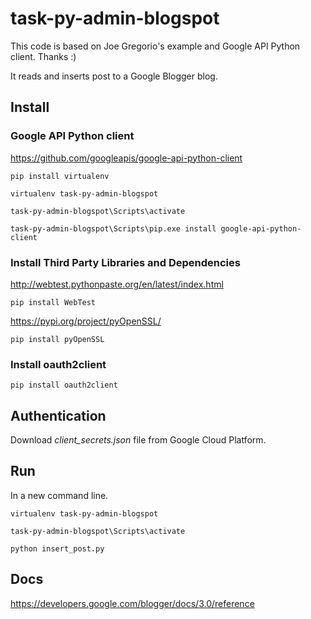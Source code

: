 # task-py-admin-blogspot

This code is based on Joe Gregorio's example and Google API Python client. Thanks :)

It reads and inserts post to a Google Blogger blog.

## Install

### Google API Python client

<https://github.com/googleapis/google-api-python-client>

`pip install virtualenv`

`virtualenv task-py-admin-blogspot`

`task-py-admin-blogspot\Scripts\activate`

`task-py-admin-blogspot\Scripts\pip.exe install google-api-python-client`

### Install Third Party Libraries and Dependencies

<http://webtest.pythonpaste.org/en/latest/index.html>

`pip install WebTest`

<https://pypi.org/project/pyOpenSSL/>

`pip install pyOpenSSL`

### Install oauth2client

`pip install oauth2client`

## Authentication

Download *client_secrets.json* file from Google Cloud Platform.

## Run

In a new command line.

`virtualenv task-py-admin-blogspot`

`task-py-admin-blogspot\Scripts\activate`

`python insert_post.py`

## Docs

<https://developers.google.com/blogger/docs/3.0/reference>
